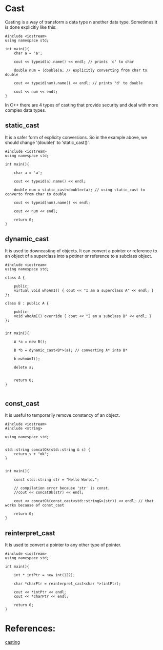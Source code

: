 # Cast

Casting is a way of transform a data type n another data type. Sometimes it is done explicitly like this:
```
#include <iostream>
using namespace std;

int main(){
	char a = 'a';

	cout << typeid(a).name() << endl; // prints 'c' to char

	double num = (double)a; // explicitly converting from char to double

	cout << typeid(num).name() << endl; // prints 'd' to double

	cout << num << endl;
} 
```

In C++ there are 4 types of casting that provide security and deal with more complex data types.

## static_cast

It is a safer form of explicity conversions. So in the example above, we should change '(double)' to 'static_cast<double>()'.

```
#include <iostream>
using namespace std;

int main(){

	char a = 'a';

	cout << typeid(a).name() << endl;

	double num = static_cast<double>(a); // using static_cast to converto from char to double

	cout << typeid(num).name() << endl;

	cout << num << endl;
	
	return 0;
}
```

## dynamic_cast

It is used to downcasting of objects. It can convert a pointer or reference to an object of a superclass into a potiner or reference to a subclass object. 

```
#include <iostream>
using namespace std;

class A {

	public: 
	virtual void whoAmI() { cout << "I am a superclass A" << endl; }
};

class B : public A {

	public: 
	void whoAmI() override { cout << "I am a subclass B" << endl; }
};


int main(){

	A *a = new B();

	B *b = dynamic_cast<B*>(a); // converting A* into B*

	b->whoAmI();

	delete a;

	
	return 0;
}


```

## const_cast
It is useful to temporarily remove constancy of an object.
```
#include <iostream>
#include <string>

using namespace std;


std::string concatOk(std::string & s) {
	return s + "ok";
}


int main(){

	const std::string str = "Hello World.";

	// compilation error because 'str' is const.
	//cout << concatOk(str) << endl; 

	cout << concatOk(const_cast<std::string&>(str)) << endl; // that works because of const_cast
	
	return 0;
}
```

## reinterpret_cast
It is used to convert a pointer to any other type of pointer.

```
#include <iostream>
using namespace std;

int main(){

	int * intPtr = new int(122);

	char *charPtr = reinterpret_cast<char *>(intPtr);

	cout << *intPtr << endl;
	cout << *charPtr << endl;
	
	return 0;
}

```

# References:
[casting](https://www.geeksforgeeks.org/casting-operators-in-cpp/)  
